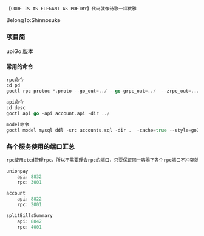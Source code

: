 `【CODE IS AS ELEGANT AS POETRY】代码就像诗歌一样优雅`

BelongTo:Shinnosuke

### 项目简
upiGo 版本

#### 常用的命令
```go
rpc命令
cd pd
goctl rpc protoc *.proto --go_out=../ --go-grpc_out=../  --zrpc_out=../

api命令
cd desc
goctl api go -api account.api -dir ../

model命令
goctl model mysql ddl -src accounts.sql -dir .  -cache=true --style=goZero
```
### 各个服务使用的端口汇总
```go
rpc使用etcd管理rpc，所以不需要理会rpc的端口，只要保证同一容器下各个rpc端口不冲突就可以了

unionpay
    api: 8832
    rpc: 3001

account
    api: 8822
    rpc: 2001

splitBillsSummary
    api: 8842
    rpc: 4001


```
